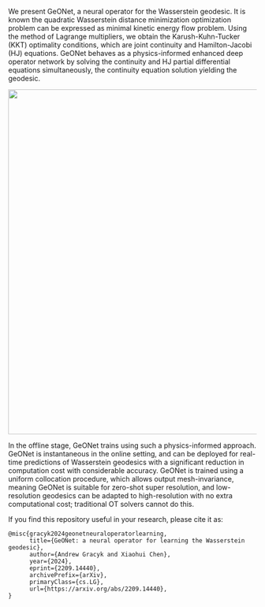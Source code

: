 We present GeONet, a neural operator for the Wasserstein geodesic. It is known the quadratic Wasserstein distance minimization optimization problem can be expressed as minimal kinetic energy flow problem. Using the method of Lagrange multipliers, we obtain the Karush-Kuhn-Tucker (KKT) optimality conditions, which are joint continuity and Hamilton-Jacobi (HJ) equations. GeONet behaves as a physics-informed enhanced deep operator network by solving the continuity and HJ partial differential equations simultaneously, the continuity equation solution yielding the geodesic.

<p align="center">
<img src="https://github.com/agracyk2/GeONet/assets/98125988/1ec8613c-cbbf-4649-b688-f38802940bf1" width = 700>
</p>


In the offline stage, GeONet trains using such a physics-informed approach. GeONet is instantaneous in the online setting, and can be deployed for real-time predictions of Wasserstein geodesics with a significant reduction in computation cost with considerable accuracy. GeONet is trained using a uniform collocation procedure, which allows output mesh-invariance, meaning GeONet is suitable for zero-shot super resolution, and low-resolution geodesics can be adapted to high-resolution with no extra computational cost; traditional OT solvers cannot do this.


If you find this repository useful in your research, please cite it as:

```bibtek
@misc{gracyk2024geonetneuraloperatorlearning,
      title={GeONet: a neural operator for learning the Wasserstein geodesic}, 
      author={Andrew Gracyk and Xiaohui Chen},
      year={2024},
      eprint={2209.14440},
      archivePrefix={arXiv},
      primaryClass={cs.LG},
      url={https://arxiv.org/abs/2209.14440}, 
}
```

